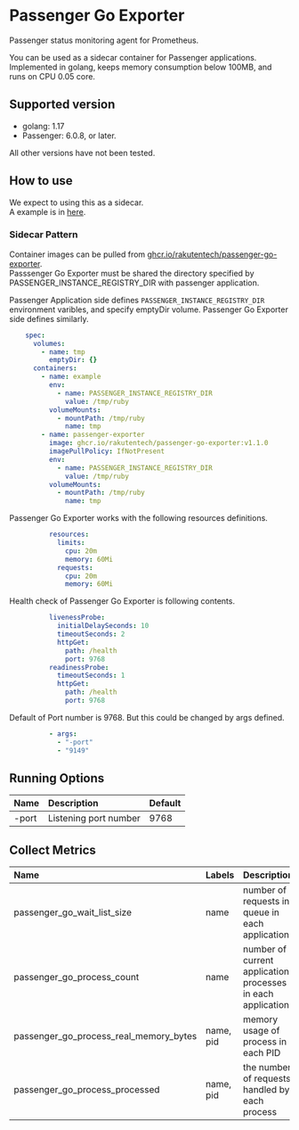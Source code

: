 # Passenger Go Exporter
Passenger status monitoring agent for Prometheus.

You can be used as a sidecar container for Passenger applications.
Implemented in golang, keeps memory consumption below 100MB, and runs on CPU 0.05 core.

## Supported version

- golang: 1.17
- Passenger: 6.0.8, or later.

All other versions have not been tested.

## How to use

We expect to using this as a sidecar.<br>
A example is in [here](./test/kubernetes/).

### Sidecar Pattern

Container images can be pulled from [ghcr.io/rakutentech/passenger-go-exporter](https://github.com/orgs/rakutentech/packages/container/package/passenger-go-exporter).<br>
Passsenger Go Exporter must be shared the directory specified by PASSENGER_INSTANCE_REGISTRY_DIR with passenger application.

Passenger Application side defines `PASSENGER_INSTANCE_REGISTRY_DIR` environment varibles,
and specify emptyDir volume.
Passenger Go Exporter side defines similarly.

```yaml
    spec:
      volumes:
        - name: tmp
          emptyDir: {}
      containers:
        - name: example
          env:
            - name: PASSENGER_INSTANCE_REGISTRY_DIR
              value: /tmp/ruby
          volumeMounts:
            - mountPath: /tmp/ruby
              name: tmp
        - name: passenger-exporter
          image: ghcr.io/rakutentech/passenger-go-exporter:v1.1.0
          imagePullPolicy: IfNotPresent
          env:
            - name: PASSENGER_INSTANCE_REGISTRY_DIR
              value: /tmp/ruby
          volumeMounts:
            - mountPath: /tmp/ruby
              name: tmp
```

Passenger Go Exporter works with the following resources definitions.

```yaml
          resources:
            limits:
              cpu: 20m
              memory: 60Mi
            requests:
              cpu: 20m
              memory: 60Mi
```

Health check of Passenger Go Exporter is following contents.

```yaml
          livenessProbe:
            initialDelaySeconds: 10
            timeoutSeconds: 2
            httpGet:
              path: /health
              port: 9768
          readinessProbe:
            timeoutSeconds: 1
            httpGet:
              path: /health
              port: 9768
```

Default of Port number is 9768.
But this could be changed by args defined.

```yaml
          - args:
            - "-port"
            - "9149"
```

## Running Options

|Name|Description|Default|
|:---|:---|:---|
|-port|Listening port number|9768|

## Collect Metrics

|Name|Labels|Description|
|:---|:---|:---|
|passenger_go_wait_list_size|name|number of requests in queue in each application|
|passenger_go_process_count|name|number of current application processes in each application|
|passenger_go_process_real_memory_bytes|name, pid|memory usage of process in each PID|
|passenger_go_process_processed|name, pid|the number of requests handled by each process|

